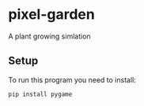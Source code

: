 # pixel-garden

A plant growing simlation

## Setup

To run this program you need to install:

```bash
pip install pygame
```
